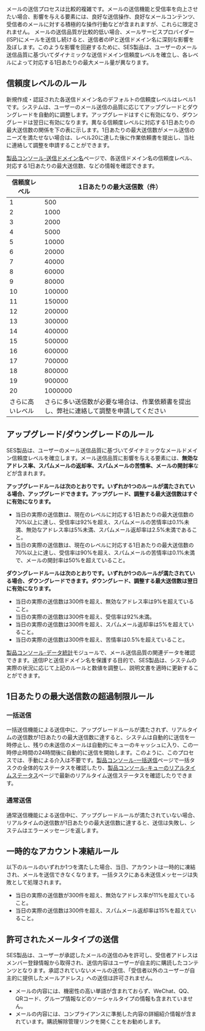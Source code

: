 メールの送信プロセスは比較的複雑です。メールの送信機能と受信率を向上させたい場合、影響を与える要素には、良好な送信操作、良好なメールコンテンツ、受信者のメールに対する積極的な操作行動などが含まれますが、これらに限定されません。
メールの送信品質が比較的低い場合、メールサービスプロバイダー(ISP)にメールを送信し続けると、送信者のIPと送信ドメイン名に深刻な影響を及ぼします。このような影響を回避するために、SES製品は、ユーザーのメール送信品質に基づいてダイナミックな送信ドメイン信頼度レベルを確立し、各レベルによって対応する1日あたりの最大メール量が異なります。

## 信頼度レベルのルール
新規作成・認証された各送信ドメイン名のデフォルトの信頼度レベルはレベル1です。システムは、ユーザーのメール送信の品質に応じてアップグレードとダウングレードを自動的に調整します。アップグレードはすぐに有効になり、ダウングレードは翌日に有効になります。異なる信頼度レベルに対応する1日あたりの最大送信数の関係を下の表に示します。1日あたりの最大送信数がメール送信のニーズを満たせない場合は、レベル20に達した後に作業依頼書を提出し、当社に連絡して調整を申請することができます。

[製品コンソール-送信ドメイン名](https://console.cloud.tencent.com/ses/domain)ページで、各送信ドメイン名の信頼度レベル、対応する1日あたりの最大送信数、などの情報を確認できます。

| 信頼度レベル| 1日あたりの最大送信数（件）        |
| ----- | ----------------- |
| 1     | 500               |
| 2     | 1000               |
| 3     | 2000               |
| 4     | 5000              |
| 5     | 10000              |
| 6     | 20000              |
| 7     | 40000              |
| 8     | 60000              |
| 9     | 80000              |
| 10     | 100000              |
| 11     | 150000              |
| 12     | 200000              |
| 13     | 300000              |
| 14     | 400000              |
| 15     | 500000              |
| 16     | 600000              |
| 17     | 700000              |
| 18     | 800000              |
| 19     | 900000              |
| 20     | 1000000              |
| さらに高いレベル | さらに多い送信数が必要な場合は、作業依頼書を提出し、弊社に連絡して調整を申請してください |

## アップグレード/ダウングレードのルール
SES製品は、ユーザーのメール送信品質に基づいてダイナミックなメールドメイン信頼度レベルを確立します。メール送信品質に影響を与える要素には、**無効なアドレス率、スパムメールの返却率、スパムメールの苦情率、メールの開封率**などが含まれます。

**アップグレードルールは次のとおりです。いずれか1つのルールが満たされている場合、アップグレードできます。アップグレード、調整する最大送信数はすぐに有効になります。**
- 当日の実際の送信数は、現在のレベルに対応する1日あたりの最大送信数の70%以上に達し、受信率は92%を超え、スパムメールの苦情率は0.1%未満、無効なアドレス率は5%未満、スパムメール返却率は2.5%未満であること。
- 当日の実際の送信数は、現在のレベルに対応する1日あたりの最大送信数の70%以上に達し、受信率は90%を超え、スパムメールの苦情率は0.1%未満で、メールの開封率は50%を超えていること。

**ダウングレードルールは次のとおりです。いずれか1つのルールが満たされている場合、ダウングレードできます。ダウングレード、調整する最大送信数は翌日に有効になります。**
- 当日の実際の送信数は300件を超え、無効なアドレス率は9%を超えていること。
- 当日の実際の送信数は300件を超え、受信率は92%未満。
- 当日の実際の送信数は300件を超え、スパムメール返却率は5%を超えていること。
- 当日の実際の送信数は300件を超え、苦情率は0.5%を超えていること。

[製品コンソール-データ統計](https://console.cloud.tencent.com/ses/stats)モジュールで、メール送信品質の関連データを確認できます。送信IPと送信ドメイン名を保護する目的で、SES製品は、システムの実際の状況に応じて上記のルールと数値を調整し、説明文書を適時に更新することができます。

## 1日あたりの最大送信数の超過制限ルール
### 一括送信
一括送信機能による送信中に、アップグレードルールが満たされず、リアルタイムの送信数が1日あたりの最大送信数に達すると、システムは自動的に送信を一時停止し、残りの未送信のメールは自動的にキューのキャッシュに入り、この一時停止時間の24時間後に自動的に送信を開始します。このように、このプロセスでは、手動による介入は不要です。[製品コンソール-一括送信](https://console.cloud.tencent.com/ses/batch-send)ページで一括タスクの全体的なステータスを確認したり、[製品コンソール-キューのリアルタイムステータス](https://console.cloud.tencent.com/ses/queue-status)ページで最新のリアルタイム送信ステータスを確認したりできます。
### 通常送信
通常送信機能による送信中に、アップグレードルールが満たされていない場合、リアルタイムの送信数が1日あたりの最大送信数に達すると、送信は失敗し、システムはエラーメッセージを返します。

## 一時的なアカウント凍結ルール
以下のルールのいずれか1つを満たした場合、当日、アカウントは一時的に凍結され、メールを送信できなくなります。一括タスクにある未送信メッセージは失敗として処理されます。
- 当日の実際の送信数が300件を超え、無効なアドレス率が11%を超えていること。
- 当日の実際の送信数は300件を超え、スパムメール返却率は15%を超えていること。

## 許可されたメールタイプの送信
SES製品は、ユーザーが承認したメールの送信のみを許可し、受信者アドレスはメンバー登録情報から取得され、送信内容はユーザーが自主的に購読したコンテンツとなります。承認されていないメールの送信、「受信者以外のユーザーが自主的に提供したメールアドレス」への送信は許可されません。
- メールの内容には、機密性の高い単語が含まれておらず、WeChat、QQ、QRコード、グループ情報などのソーシャルタイプの情報も含まれていません。
- メールの内容には、コンプライアンスに準拠した内容の詳細紹介情報が含まれています。購読解除管理リンクを開くことをお勧めします。
